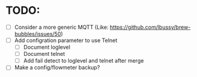 # TODO:

- [ ] Consider a more generic MQTT (Like: https://github.com/lbussy/brew-bubbles/issues/50)
- [ ] Add configration parameter to use Telnet
    - [ ] Document loglevel
    - [ ] Document telnet
    - [ ] Add fail detect to loglevel and telnet after merge
- [ ] Make a config/flowmeter backup?
